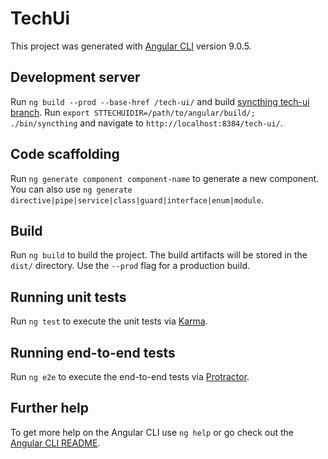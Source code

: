# TechUi

This project was generated with [Angular CLI](https://github.com/angular/angular-cli) version 9.0.5.

## Development server

Run `ng build --prod --base-href /tech-ui/` and build [syncthing tech-ui branch](https://github.com/kastelo/syncthing/tree/tech-ui). Run `export STTECHUIDIR=/path/to/angular/build/; ./bin/syncthing` and navigate to `http://localhost:8384/tech-ui/`.

## Code scaffolding

Run `ng generate component component-name` to generate a new component. You can also use `ng generate directive|pipe|service|class|guard|interface|enum|module`.

## Build

Run `ng build` to build the project. The build artifacts will be stored in the `dist/` directory. Use the `--prod` flag for a production build.

## Running unit tests

Run `ng test` to execute the unit tests via [Karma](https://karma-runner.github.io).

## Running end-to-end tests

Run `ng e2e` to execute the end-to-end tests via [Protractor](http://www.protractortest.org/).

## Further help

To get more help on the Angular CLI use `ng help` or go check out the [Angular CLI README](https://github.com/angular/angular-cli/blob/master/README.md).
